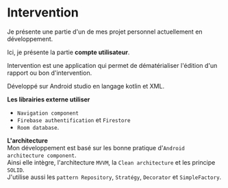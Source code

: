 # Intervention
Je présente une partie d'un de mes projet personnel actuellement en développement.

Ici, je présente la partie __compte utilisateur__.

Intervention est une application qui permet de dématérialiser l'édition d'un rapport ou bon d'intervention.

Développé sur Android studio en langage kotlin et XML.

__Les librairies externe utiliser__
 * `Navigation component`
 * `Firebase authentification` et `Firestore`
 * `Room database`.

__L'architecture__    
Mon développement est basé sur les bonne pratique d'`Android architecture component`.  
Ainsi elle intègre, l'architecture `MVVM`, la `Clean architecture` et les principe `SOLID`.  
J'utilise aussi les `pattern Repository`, `Stratégy`, `Decorator` et `SimpleFactory`.
